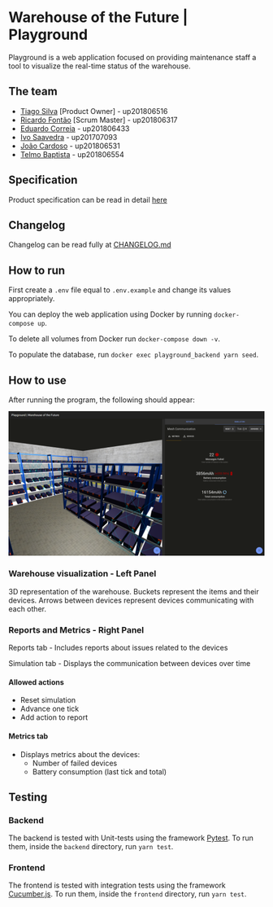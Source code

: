 # Warehouse of the Future | Playground

Playground is a web application focused on providing maintenance staff a tool to visualize the real-time status of the warehouse.

## The team

- [Tiago Silva](https://github.com/tiagodusilva) \[Product Owner\] - up201806516
- [Ricardo Fontão](https://github.com/rfontao) \[Scrum Master\] - up201806317
- [Eduardo Correia](https://github.com/Educorreia932) - up201806433
- [Ivo Saavedra](https://github.com/ivSaav) - up201707093
- [João Cardoso](https://github.com/joaoalc) - up201806531
- [Telmo Baptista](https://github.com/Telmooo) - up201806554

## Specification

Product specification can be read in detail [here](docs/specification.md)

## Changelog

Changelog can be read fully at [CHANGELOG.md](CHANGELOG.md)

## How to run

First create a `.env` file equal to `.env.example` and change its values appropriately.

You can deploy the web application using Docker by running `docker-compose up`.

To delete all volumes from Docker run `docker-compose down -v`.

To populate the database, run `docker exec playground_backend yarn seed`.

## How to use

After running the program, the following should appear:

![Playground_Screenshot](./docs/playground-screenshot.png "Playground_Screenshot")

### Warehouse visualization - Left Panel

3D representation of the warehouse. Buckets represent the items and their devices. Arrows between devices represent devices communicating with each other.

### Reports and Metrics - Right Panel

Reports tab - Includes reports about issues related to the devices

Simulation tab - Displays the communication between devices over time

#### Allowed actions

- Reset simulation
- Advance one tick
- Add action to report

#### Metrics tab

- Displays metrics about the devices:
  - Number of failed devices  
  - Battery consumption (last tick and total)

## Testing

### Backend

The backend is tested with Unit-tests using the framework [Pytest](docs.pytest.org). To run them, inside the `backend` directory, run `yarn test`.

### Frontend

The frontend is tested with integration tests using the framework [Cucumber.js](https://cucumber.io/docs/installation/javascript/). To run them, inside the `frontend` directory, run `yarn test`.
